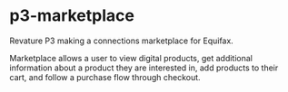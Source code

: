 # p3-marketplace
Revature P3 making a connections marketplace for Equifax.

Marketplace allows a user to view digital products, get additional information about a product they are interested in,
add products to their cart, and follow a purchase flow through checkout.
